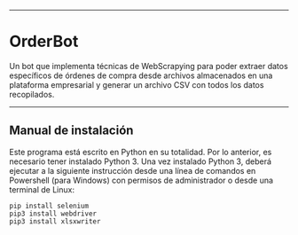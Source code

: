 ***
# OrderBot
Un bot que implementa técnicas de WebScrapying para poder extraer datos específicos de órdenes de compra desde archivos almacenados en una plataforma empresarial y generar un archivo CSV con todos los datos recopilados.

***

## Manual de instalación
Este programa está escrito en Python en su totalidad. Por lo anterior, es necesario tener instalado Python 3.
Una vez instalado Python 3, deberá ejecutar a la siguiente instrucción desde una línea de comandos en Powershell (para Windows) con permisos de administrador o desde una terminal de Linux:
```
pip install selenium
pip3 install webdriver
pip3 install xlsxwriter
```


